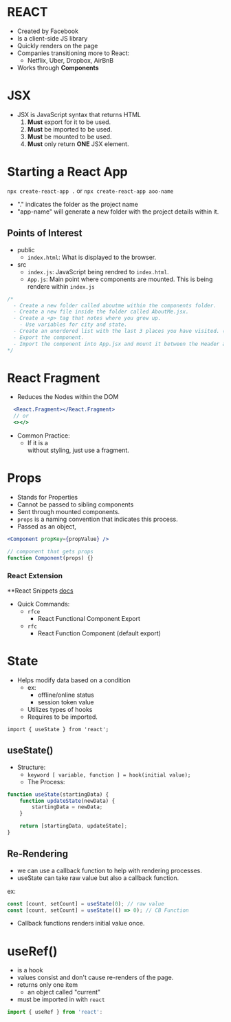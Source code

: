 # REACT

-   Created by Facebook
-   Is a client-side JS library
-   Quickly renders on the page
-   Companies transitioning more to React:
    -   Netflix, Uber, Dropbox, AirBnB
-   Works through **Components**

# JSX

-   JSX is JavaScript syntax that returns HTML
    1. **Must** export for it to be used.
    2. **Must** be imported to be used.
    3. **Must** be mounted to be used.
    4. **Must** only return **ONE** JSX element.

# Starting a React App

`npx create-react-app .` or `npx create-react-app aoo-name`

-   "." indicates the folder as the project name
-   "app-name" will generate a new folder with the project details within it.

## Points of Interest

-   public
    -   `index.html`: What is displayed to the browser.
-   src
    -   `index.js`: JavaScript being rendred to `index.html`.
    -   `App.js`: Main point where components are mounted. This is being rendere within `index.js`

```js
/* 
  - Create a new folder called aboutme within the components folder.
  - Create a new file inside the folder called AboutMe.jsx.
  - Create a <p> tag that notes where you grew up. 
    - Use variables for city and state.
  - Create an unordered list with the last 3 places you have visited. (Target, Alaska, the Kitchen, etc.)
  - Export the component.
  - Import the component into App.jsx and mount it between the Header and Footer components.
*/
```

# React Fragment

-   Reduces the Nodes within the DOM

```jsx
  <React.Fragment></React.Fragment>
  // or
  <></>
```

-   Common Practice:
    -   If it is a <div> without styling, just use a fragment.

# Props

-   Stands for Properties
-   Cannot be passed to sibling components
-   Sent through mounted components.
-   `props` is a naming convention that indicates this process.
-   Passed as an object,

```jsx
<Component propKey={propValue} />
```

```jsx
// component that gets props
function Component(props) {}
```

### React Extension

\*\*React Snippets
[docs](https://github.com/ults-io/vscode-react-javascript-snippets/blob/HEAD/docs/Snippets.md)

-   Quick Commands:
    -   `rfce`
        -   React Functional Component Export
    -   `rfc`
        -   React Function Component (default export)

# State

-   Helps modify data based on a condition
    -   ex:
        -   offline/online status
        -   session token value
    -   Utilizes types of hooks
    -   Requires to be imported.

`import { useState } from 'react';`

## useState()

-   Structure:
    -   `keyword [ variable, function ] = hook(initial value);`
    -   The Process:

```js
function useState(startingData) {
    function updateState(newData) {
        startingData = newData;
    }

    return [startingData, updateState];
}
```

## Re-Rendering

-   we can use a callback function to help with rendering processes.
-   useState can take raw value but also a callback function.

ex:

```jsx
const [count, setCount] = useState(0); // raw value
const [count, setCount] = useState(() => 0); // CB Function
```

-   Callback functions renders initial value once.

# useRef()

-   is a hook
-   values consist and don't cause re-renders of the page.
-   returns only one item
    -   an object called "current"
-   must be imported in with `react`

```jsx
import { useRef } from 'react':
```

